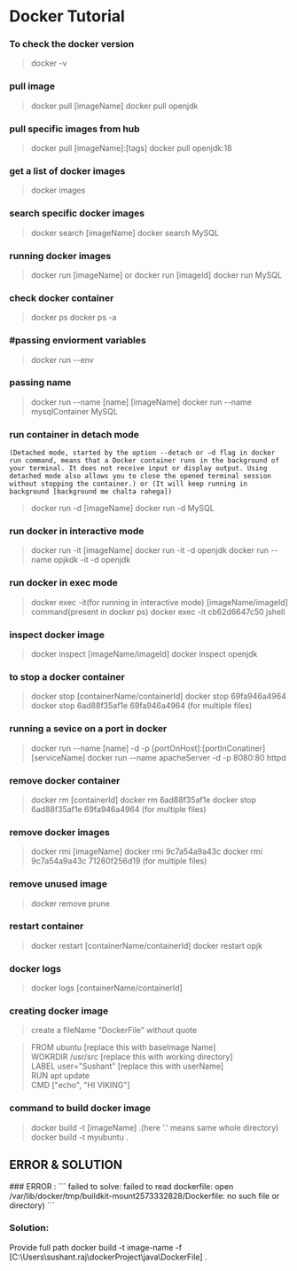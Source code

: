 # Docker Tutorial


### To check the docker version
>docker -v 

### pull image
>docker pull [imageName]
>docker pull openjdk

### pull specific images from hub
>docker pull [imageName]:[tags]
>docker pull openjdk:18

### get a list of docker images
>docker images

### search specific docker images
>docker search [imageName]
>docker search MySQL

### running docker images
>docker run [imageName] or docker run [imageId]
>docker run MySQL 

### check docker container
>docker ps
>docker ps -a

### #passing enviorment variables
>docker run --env

### passing name
>docker run --name [name] [imageName]
>docker run --name mysqlContainer MySQL 

### run container in detach mode 
```(Detached mode, started by the option --detach or –d flag in docker run command, means that a Docker container runs in the background of your terminal. It does not receive input or display output. Using detached mode also allows you to close the opened terminal session without stopping the container.) or (It will keep running in background [background me chalta rahega])```

>docker run -d [imageName]
>docker run -d MySQL

### run docker in interactive mode
>docker run -it [imageName]
>docker run -it -d openjdk
>docker run --name opjkdk -it -d openjdk

### run docker in exec mode 
>docker exec -it(for running in interactive mode) [imageName/imageId] command(present in docker ps)
>docker exec -it cb62d6647c50 jshell

### inspect docker image
>docker inspect [imageName/imageId]
>docker inspect openjdk

### to stop a docker container
>docker stop [containerName/containerId]
>docker stop 69fa946a4964 
>docker stop 6ad88f35af1e 69fa946a4964 (for multiple files)

### running a sevice on a port in docker
>docker run --name [name] -d -p [portOnHost]:[portInConatiner] [serviceName]
>docker run --name apacheServer -d -p 8080:80 httpd

### remove docker container
>docker rm [containerId]
>docker rm 6ad88f35af1e 
>docker stop 6ad88f35af1e 69fa946a4964 (for multiple files)

### remove docker images
>docker rmi [imageName]
>docker rmi 9c7a54a9a43c
>docker rmi 9c7a54a9a43c 71260f256d19 (for multiple files)

### remove unused image 
>docker remove prune

### restart container
>docker restart [containerName/containerId]
>docker restart opjk

### docker logs
>docker logs [containerName/containerId]

### creating docker image
>create a fileName "DockerFile" without quote

>FROM ubuntu [replace this with baseImage Name] <br>
>WOKRDIR /usr/src [replace this with working directory] <br>
>LABEL user="Sushant" [replace this with userName]   <br>
>RUN apt update <br>
>CMD ["echo", "HI VIKING"] <br>


### command to build docker image 
>docker build -t [imageName] .(here '.' means same whole directory)
>docker build -t myubuntu .

<h2>ERROR & SOLUTION</h2>
### ERROR :
```
failed to solve: failed to read dockerfile: open /var/lib/docker/tmp/buildkit-mount2573332828/Dockerfile: no such file or directory)
```

### Solution:
Provide full path
docker build -t image-name -f [C:\Users\sushant.raj\dockerProject\java\DockerFile] .
